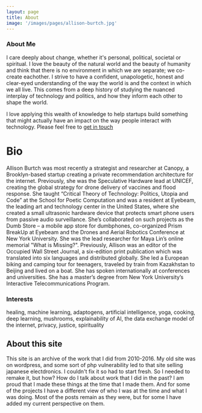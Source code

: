 ```yaml
---
layout: page
title: About
image: '/images/pages/allison-burtch.jpg'
---
```



### About Me 
I care deeply about change, whether it's personal, political, societal or spiritual. I love the beauty of the natural world and the beauty of humanity and think that there is no environment in which we are separate; we co-create eachother. I strive to have a confident, unapologetic, honest and clear-eyed understanding of the way the world is and the context in which we all live. This comes from a deep history of studying the nuanced interplay of technology and politics, and how they inform each other to shape the world. 

I love applying this wealth of knowledge to help startups build something that might actually have an impact on the way people interact with technology. Please feel free to [get in touch](pages/contact.html)

# Bio
Allison Burtch was most recently a strategist and researcher at Canopy, a Brooklyn-based startup creating a private recommendation architecture for the internet. Previously, she was the Speculative Hardware lead at UNICEF, creating the global strategy for drone delivery of vaccines and flood response. She taught “Critical Theory of Technology: Politics, Utopia and Code” at the School for Poetic Computation and was a resident at Eyebeam, the leading art and technology center in the United States, where she created a small ultrasonic hardware device that protects smart phone users from passive audio surveillance. She’s collaborated on such projects as the Dumb Store – a mobile app store for dumbphones, co-organized Prism BreakUp at Eyebeam and the Drones and Aerial Robotics Conference at New York University. She was the lead researcher for Maya Lin’s online memorial "What is Missing?".  Previously, Allison was an editor of the Occupied Wall Street Journal, a six-edition print publication which was translated into six languages and distributed globally. She led a European biking and camping tour for teenagers, traveled by train from Kazakhstan to Beijing and lived on a boat. She has spoken internationally at conferences and universities. She has a master’s degree from New York University’s Interactive Telecommunications Program.

### Interests
healing, machine learning, adaptogens, artificial intelligence, yoga, cooking, deep learning, mushrooms, explainability of AI, the data exchange model of the internet, privacy, justice, spirituality

## About this site

This site is an archive of the work that I did from 2010-2016. My old site was on wordpress, and some sort of php vulnerability led to that site selling japanese electdronics. I couldn't fix it so had to start fresh. So I needed to remake it, but how? How do I talk about work that I did in the past? I am proud that I made these things at the time that I made them. And for some of the projects I have a different view of who I was at the time and what I was doing. Most of the posts remain as they were, but for some I have added my current perspective on them. 
